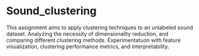 # Sound_clustering

This assignment aims to apply clustering techniques to an unlabeled sound dataset. Analyzing the necessity of dimensionality reduction, and comparing different clustering methods. Experimentatuon with feature visualization, clustering performance metrics, and interpretability.

